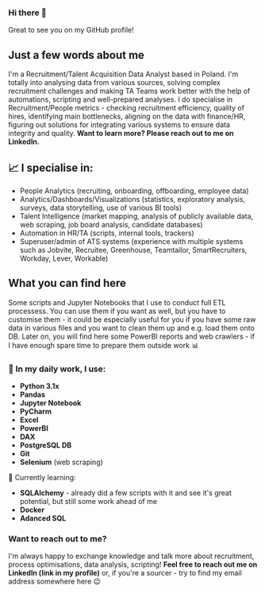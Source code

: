 ### Hi there 👋

Great to see you on my GitHub profile!

## Just a few words about me 
I'm a Recruitment/Talent Acquisition Data Analyst based in Poland. I'm totally into analysing data from various sources, solving complex recruitment challenges and making TA Teams work better with the help of automations, scripting and well-prepared analyses.
I do specialise in Recruitment/People metrics - checking recruitment efficiency, quality of hires, identifying main bottlenecks, aligning on the data with finance/HR, figuring out solutions for integrating various systems to ensure data integrity and quality. **Want to learn more? Please reach out to me on LinkedIn.**

## :chart_with_upwards_trend: I specialise in:
- People Analytics (recruiting, onboarding, offboarding, employee data) 
- Analytics/Dashboards/Visualizations (statistics, exploratory analysis, surveys, data storytelling, use of various BI tools) 
- Talent Intelligence (market mapping, analysis of publicly available data, web scraping, job board analysis, candidate databases) 
- Automation in HR/TA (scripts, internal tools, trackers) 
- Superuser/admin of ATS systems (experience with multiple systems such as Jobvite, Recruitee, Greenhouse, Teamtailor, SmartRecruiters, Workday, Lever, Workable)

## What you can find here 
Some scripts and Jupyter Notebooks that I use to conduct full ETL processess. You can use them if you want as well, but you have to customise them - it could be especially useful for you if you have some raw data in various files and you want to clean them up and e.g. load them onto DB.
Later on, you will find here some PowerBI reports and web crawlers - if I have enough spare time to prepare them outside work 📊

### 🧰 In my daily work, I use:
- **Python 3.1x**
- **Pandas**
- **Jupyter Notebook**
- **PyCharm**
- **Excel**
- **PowerBI**
- **DAX**
- **PostgreSQL DB**
- **Git**
- **Selenium** (web scraping)


🌱 Currently learning:
- **SQLAlchemy** - already did a few scripts with it and see it's great potential, but still some work ahead of me
- **Docker**
- **Adanced SQL**

### Want to reach out to me?
I'm always happy to exchange knowledge and talk more about recruitment, process optimisations, data analysis, scripting! **Feel free to reach out me on LinkedIn (link in my profile)** or, if you're a sourcer - try to find my email address somewhere here 😉

